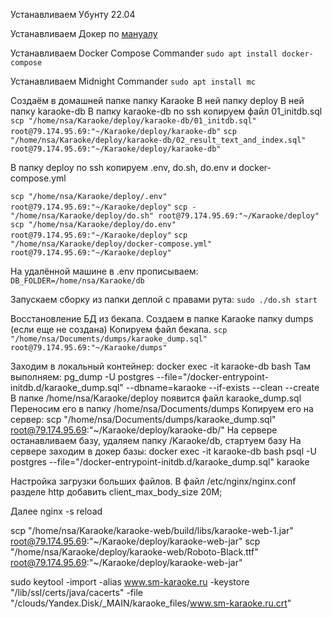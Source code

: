 Устанавливаем Убунту 22.04

Устанавливаем Докер по [мануалу](https://docs.docker.com/engine/install/ubuntu/)

Устанавливаем Docker Compose Commander
`sudo apt install docker-compose`

Устанавливаем Midnight Commander
`sudo apt install mc`

Создаём в домашней папке папку Karaoke
В ней папку deploy
В ней папку karaoke-db
В папку karaoke-db по ssh копируем файл 01_initdb.sql
`scp "/home/nsa/Karaoke/deploy/karaoke-db/01_initdb.sql" root@79.174.95.69:"~/Karaoke/deploy/karaoke-db"`
`scp "/home/nsa/Karaoke/deploy/karaoke-db/02_result_text_and_index.sql" root@79.174.95.69:"~/Karaoke/deploy/karaoke-db"`

В папку deploy по ssh копируем .env, do.sh, do.env и docker-compose.yml

`scp "/home/nsa/Karaoke/deploy/.env" root@79.174.95.69:"~/Karaoke/deploy"`
`scp -"/home/nsa/Karaoke/deploy/do.sh" root@79.174.95.69:"~/Karaoke/deploy"`
`scp "/home/nsa/Karaoke/deploy/do.env" root@79.174.95.69:"~/Karaoke/deploy"`
`scp "/home/nsa/Karaoke/deploy/docker-compose.yml" root@79.174.95.69:"~/Karaoke/deploy"`

На удалённой машине в .env прописываем:
`DB_FOLDER=/home/nsa/Karaoke/db`

Запускаем сборку из папки деплой с правами рута:
`sudo ./do.sh start`

Восстановление БД из бекапа.
Создаем в папке Karaoke папку dumps (если еще не создана)
Копируем файл бекапа.
`scp "/home/nsa/Documents/dumps/karaoke_dump.sql" root@79.174.95.69:"~/Karaoke/dumps"`

Заходим в локальный контейнер:
docker exec -it karaoke-db bash
Там выполняем:
pg_dump -U postgres --file="/docker-entrypoint-initdb.d/karaoke_dump.sql" --dbname=karaoke --if-exists --clean --create
В папке /home/nsa/Karaoke/deploy появится файл karaoke_dump.sql
Переносим его в папку /home/nsa/Documents/dumps
Копируем его на сервер:
scp "/home/nsa/Documents/dumps/karaoke_dump.sql" root@79.174.95.69:"~/Karaoke/deploy/karaoke-db/"
На сервере останавливаем базу, удаляем папку /Karaoke/db, стартуем базу
На сервере заходим в докер базы:
docker exec -it karaoke-db bash
psql -U postgres --file="/docker-entrypoint-initdb.d/karaoke_dump.sql" karaoke



Настройка загрузки больших файлов.
В файл 
/etc/nginx/nginx.conf 
разделе http добавить 
client_max_body_size 20M;

Далее nginx -s reload



scp "/home/nsa/Karaoke/karaoke-web/build/libs/karaoke-web-1.jar" root@79.174.95.69:"~/Karaoke/deploy/karaoke-web-jar"
scp "/home/nsa/Karaoke/deploy/karaoke-web/Roboto-Black.ttf" root@79.174.95.69:"~/Karaoke/deploy/karaoke-web-jar"



sudo keytool -import -alias www.sm-karaoke.ru -keystore "/lib/ssl/certs/java/cacerts" -file "/clouds/Yandex.Disk/_MAIN/karaoke_files/www.sm-karaoke.ru.crt"
